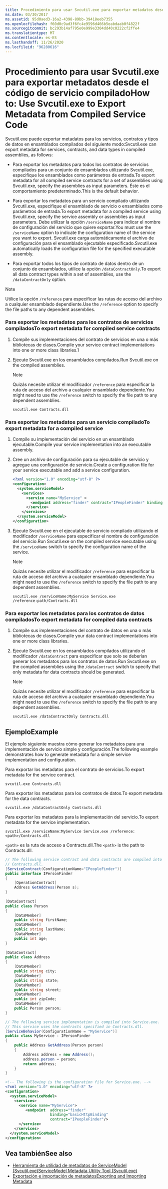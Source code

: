 ```yaml
---
title: Procedimiento para usar Svcutil.exe para exportar metadatos desde el código de servicio compilado
ms.date: 03/30/2017
ms.assetid: 95d0aed3-16a2-4398-89bb-39418eeb7355
ms.openlocfilehash: f60d0c9ad3f6fc4e9596d466b5eabdaab0f4822f
ms.sourcegitcommit: bc293b14af795e0e999e3304dd40c0222cf2ffe4
ms.translationtype: MT
ms.contentlocale: es-ES
ms.lasthandoff: 11/26/2020
ms.locfileid: "96280616"
---
```

# <a name="how-to-use-svcutilexe-to-export-metadata-from-compiled-service-code"></a><span data-ttu-id="11df9-102">Procedimiento para usar Svcutil.exe para exportar metadatos desde el código de servicio compilado</span><span class="sxs-lookup"><span data-stu-id="11df9-102">How to: Use Svcutil.exe to Export Metadata from Compiled Service Code</span></span>

<span data-ttu-id="11df9-103">Svcutil.exe puede exportar metadatos para los servicios, contratos y tipos de datos en ensamblados compilados del siguiente modo:</span><span class="sxs-lookup"><span data-stu-id="11df9-103">Svcutil.exe can export metadata for services, contracts, and data types in compiled assemblies, as follows:</span></span>  
  
- <span data-ttu-id="11df9-104">Para exportar los metadatos para todos los contratos de servicios compilados para un conjunto de ensamblados utilizando Svcutil.exe, especifique los ensamblados como parámetros de entrada.</span><span class="sxs-lookup"><span data-stu-id="11df9-104">To export metadata for all compiled service contracts for a set of assemblies using Svcutil.exe, specify the assemblies as input parameters.</span></span> <span data-ttu-id="11df9-105">Éste es el comportamiento predeterminado.</span><span class="sxs-lookup"><span data-stu-id="11df9-105">This is the default behavior.</span></span>  
  
- <span data-ttu-id="11df9-106">Para exportar los metadatos para un servicio compilado utilizando Svcutil.exe, especifique el ensamblado de servicio o ensamblados como parámetros de entrada.</span><span class="sxs-lookup"><span data-stu-id="11df9-106">To export metadata for a compiled service using Svcutil.exe, specify the service assembly or assemblies as input parameters.</span></span> <span data-ttu-id="11df9-107">Debe utilizar la opción `/serviceName` para indicar el nombre de configuración del servicio que quiere exportar.</span><span class="sxs-lookup"><span data-stu-id="11df9-107">You must use the `/serviceName` option to indicate the configuration name of the service you want to export.</span></span> <span data-ttu-id="11df9-108">Svcutil.exe carga automáticamente el archivo de configuración para el ensamblado ejecutable especificado.</span><span class="sxs-lookup"><span data-stu-id="11df9-108">Svcutil.exe automatically loads the configuration file for the specified executable assembly.</span></span>  
  
- <span data-ttu-id="11df9-109">Para exportar todos los tipos de contrato de datos dentro de un conjunto de ensamblados, utilice la opción `/dataContractOnly`.</span><span class="sxs-lookup"><span data-stu-id="11df9-109">To export all data contract types within a set of assemblies, use the `/dataContractOnly` option.</span></span>  
  
> [!NOTE]
> <span data-ttu-id="11df9-110">Utilice la opción `/reference` para especificar las rutas de acceso del archivo a cualquier ensamblado dependiente.</span><span class="sxs-lookup"><span data-stu-id="11df9-110">Use the `/reference` option to specify the file paths to any dependent assemblies.</span></span>  
  
### <a name="to-export-metadata-for-compiled-service-contracts"></a><span data-ttu-id="11df9-111">Para exportar los metadatos para los contratos de servicios compilados</span><span class="sxs-lookup"><span data-stu-id="11df9-111">To export metadata for compiled service contracts</span></span>  
  
1. <span data-ttu-id="11df9-112">Compile sus implementaciones del contrato de servicios en una o más bibliotecas de clases.</span><span class="sxs-lookup"><span data-stu-id="11df9-112">Compile your service contract implementations into one or more class libraries.1</span></span>  
  
2. <span data-ttu-id="11df9-113">Ejecute Svcutil.exe en los ensamblados compilados.</span><span class="sxs-lookup"><span data-stu-id="11df9-113">Run Svcutil.exe on the compiled assemblies.</span></span>  
  
    > [!NOTE]
    > <span data-ttu-id="11df9-114">Quizás necesite utilizar el modificador `/reference` para especificar la ruta de acceso del archivo a cualquier ensamblado dependiente.</span><span class="sxs-lookup"><span data-stu-id="11df9-114">You might need to use the `/reference` switch to specify the file path to any dependent assemblies.</span></span>  
  
    ```console
    svcutil.exe Contracts.dll  
    ```  
  
### <a name="to-export-metadata-for-a-compiled-service"></a><span data-ttu-id="11df9-115">Para exportar los metadatos para un servicio compilado</span><span class="sxs-lookup"><span data-stu-id="11df9-115">To export metadata for a compiled service</span></span>  
  
1. <span data-ttu-id="11df9-116">Compile su implementación del servicio en un ensamblado ejecutable.</span><span class="sxs-lookup"><span data-stu-id="11df9-116">Compile your service implementation into an executable assembly.</span></span>  
  
2. <span data-ttu-id="11df9-117">Cree un archivo de configuración para su ejecutable de servicio y agregue una configuración de servicio.</span><span class="sxs-lookup"><span data-stu-id="11df9-117">Create a configuration file for your service executable and add a service configuration.</span></span>  
  
    ```xml  
    <?xml version="1.0" encoding="utf-8" ?>  
    <configuration>  
      <system.serviceModel>  
        <services>  
          <service name="MyService" >  
            <endpoint address="finder" contract="IPeopleFinder" binding="wsHttpBinding" />  
          </service>  
        </services>  
      </system.serviceModel>  
    </configuration>  
    ```  
  
3. <span data-ttu-id="11df9-118">Ejecute Svcutil.exe en el ejecutable de servicio compilado utilizando el modificador `/serviceName` para especificar el nombre de configuración del servicio.</span><span class="sxs-lookup"><span data-stu-id="11df9-118">Run Svcutil.exe on the compiled service executable using the `/serviceName` switch to specify the configuration name of the service.</span></span>  
  
    > [!NOTE]
    > <span data-ttu-id="11df9-119">Quizás necesite utilizar el modificador `/reference` para especificar la ruta de acceso del archivo a cualquier ensamblado dependiente.</span><span class="sxs-lookup"><span data-stu-id="11df9-119">You might need to use the `/reference` switch to specify the file path to any dependent assemblies.</span></span>  
  
    ```console  
    svcutil.exe /serviceName:MyService Service.exe /reference:path/Contracts.dll  
    ```  
  
### <a name="to-export-metadata-for-compiled-data-contracts"></a><span data-ttu-id="11df9-120">Para exportar los metadatos para los contratos de datos compilados</span><span class="sxs-lookup"><span data-stu-id="11df9-120">To export metadata for compiled data contracts</span></span>  
  
1. <span data-ttu-id="11df9-121">Compile sus implementaciones del contrato de datos en una o más bibliotecas de clases.</span><span class="sxs-lookup"><span data-stu-id="11df9-121">Compile your data contract implementations into one or more class libraries.</span></span>  
  
2. <span data-ttu-id="11df9-122">Ejecute Svcutil.exe en los ensamblados compilados utilizando el modificador `/dataContract` para especificar que solo se deberían generar los metadatos para los contratos de datos.</span><span class="sxs-lookup"><span data-stu-id="11df9-122">Run Svcutil.exe on the compiled assemblies using the `/dataContract` switch to specify that only metadata for data contracts should be generated.</span></span>  
  
    > [!NOTE]
    > <span data-ttu-id="11df9-123">Quizás necesite utilizar el modificador `/reference` para especificar la ruta de acceso del archivo a cualquier ensamblado dependiente.</span><span class="sxs-lookup"><span data-stu-id="11df9-123">You might need to use the `/reference` switch to specify the file path to any dependent assemblies.</span></span>  
  
    ```console  
    svcutil.exe /dataContractOnly Contracts.dll  
    ```  
  
## <a name="example"></a><span data-ttu-id="11df9-124">Ejemplo</span><span class="sxs-lookup"><span data-stu-id="11df9-124">Example</span></span>  

 <span data-ttu-id="11df9-125">El ejemplo siguiente muestra cómo generar los metadatos para una implementación de servicio simple y configuración.</span><span class="sxs-lookup"><span data-stu-id="11df9-125">The following example demonstrates how to generate metadata for a simple service implementation and configuration.</span></span>  
  
 <span data-ttu-id="11df9-126">Para exportar los metadatos para el contrato de servicios.</span><span class="sxs-lookup"><span data-stu-id="11df9-126">To export metadata for the service contract.</span></span>  
  
```console  
svcutil.exe Contracts.dll  
```  
  
 <span data-ttu-id="11df9-127">Para exportar los metadatos para los contratos de datos.</span><span class="sxs-lookup"><span data-stu-id="11df9-127">To export metadata for the data contracts.</span></span>  
  
```console  
svcutil.exe /dataContractOnly Contracts.dll  
```  
  
 <span data-ttu-id="11df9-128">Para exportar los metadatos para la implementación del servicio.</span><span class="sxs-lookup"><span data-stu-id="11df9-128">To export metadata for the service implementation.</span></span>  
  
```console  
svcutil.exe /serviceName:MyService Service.exe /reference:<path>/Contracts.dll  
```  
  
 <span data-ttu-id="11df9-129">`<path>` es la ruta de acceso a Contracts.dll.</span><span class="sxs-lookup"><span data-stu-id="11df9-129">The `<path>` is the path to Contracts.dll.</span></span>  
  
```csharp
// The following service contract and data contracts are compiled into
// Contracts.dll.  
[ServiceContract(ConfigurationName="IPeopleFinder")]  
public interface IPersonFinder  
{  
    [OperationContract]  
    Address GetAddress(Person s);  
}  
  
[DataContract]  
public class Person  
{  
    [DataMember]  
    public string firstName;  
    [DataMember]  
    public string lastName;  
    [DataMember]  
    public int age;  
}  
  
[DataContract]  
public class Address  
{  
    [DataMember]  
    public string city;  
    [DataMember]  
    public string state;  
    [DataMember]  
    public string street;  
    [DataMember]  
    public int zipCode;  
    [DataMember]  
    public Person person;  
}  
```

```csharp
// The following service implementation is compiled into Service.exe.
// This service uses the contracts specified in Contracts.dll.  
[ServiceBehavior(ConfigurationName = "MyService")]  
public class MyService : IPersonFinder  
{  
    public Address GetAddress(Person person)  
    {  
        Address address = new Address();  
        address.person = person;  
        return address;  
    }  
}  
```

```xml  
<!-- The following is the configuration file for Service.exe. -->  
<?xml version="1.0" encoding="utf-8" ?>  
<configuration>  
  <system.serviceModel>  
    <services>  
      <service name="MyService">  
         <endpoint  address="finder"  
                    binding="basicHttpBinding"  
                    contract="IPeopleFinder"/>  
      </service>  
    </services>  
  </system.serviceModel>  
</configuration>  
```  
  
## <a name="see-also"></a><span data-ttu-id="11df9-130">Vea también</span><span class="sxs-lookup"><span data-stu-id="11df9-130">See also</span></span>

- [<span data-ttu-id="11df9-131">Herramienta de utilidad de metadatos de ServiceModel (Svcutil.exe)</span><span class="sxs-lookup"><span data-stu-id="11df9-131">ServiceModel Metadata Utility Tool (Svcutil.exe)</span></span>](../servicemodel-metadata-utility-tool-svcutil-exe.md)
- [<span data-ttu-id="11df9-132">Exportación e importación de metadatos</span><span class="sxs-lookup"><span data-stu-id="11df9-132">Exporting and Importing Metadata</span></span>](exporting-and-importing-metadata.md)
